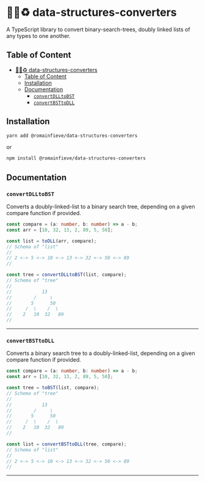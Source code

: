 # 💾🏰♻️ data-structures-converters

A TypeScript library to convert binary-search-trees, doubly linked lists of any types to one another.

## Table of Content

-   [💾🏰♻️ data-structures-converters](#️-data-structures-converters)
    -   [Table of Content](#table-of-content)
    -   [Installation](#installation)
    -   [Documentation](#documentation)
        -   [`convertDLLtoBST`](#convertdlltobst)
        -   [`convertBSTtoDLL`](#convertbsttodll)

## Installation

```sh
yarn add @romainfieve/data-structures-converters
```

or

```sh
npm install @romainfieve/data-structures-converters
```

## Documentation

### `convertDLLtoBST`

Converts a doubly-linked-list to a binary search tree, depending on a given compare function if provided.

```typescript
const compare = (a: number, b: number) => a - b;
const arr = [10, 32, 13, 2, 89, 5, 50];

const list = toDLL(arr, compare);
// Schema of "list"
//
// 2 <-> 5 <-> 10 <-> 13 <-> 32 <-> 50 <-> 89
//

const tree = convertDLLtoBST(list, compare);
// Schema of "tree"
//
//           13
//        /     \
//       5      50
//     /  \    /  \
//    2   10  32   89
//
```

---

### `convertBSTtoDLL`

Converts a binary search tree to a doubly-linked-list, depending on a given compare function if provided.

```typescript
const compare = (a: number, b: number) => a - b;
const arr = [10, 32, 13, 2, 89, 5, 50];

const tree = toBST(list, compare);
// Schema of "tree"
//
//           13
//        /     \
//       5      50
//     /  \    /  \
//    2   10  32   89
//

const list = convertBSTtoDLL(tree, compare);
// Schema of "list"
//
// 2 <-> 5 <-> 10 <-> 13 <-> 32 <-> 50 <-> 89
//
```

---
